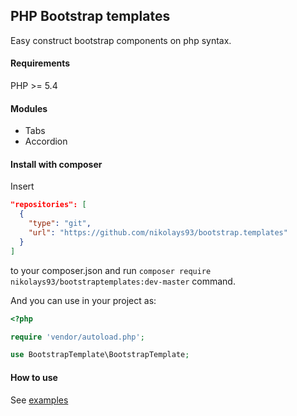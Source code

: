 ## PHP Bootstrap templates ##

Easy construct bootstrap components on php syntax.

#### Requirements ####

PHP >= 5.4

#### Modules ####

- Tabs
- Accordion

#### Install with composer ####
Insert
```json
"repositories": [
  {
    "type": "git",
    "url": "https://github.com/nikolays93/bootstrap.templates"
  }
]
```
to your composer.json and run `composer require nikolays93/bootstraptemplates:dev-master` command.  

And you can use in your project as:
```php
<?php

require 'vendor/autoload.php';

use BootstrapTemplate\BootstrapTemplate;
```

#### How to use ####

See [examples](https://github.com/nikolays93/bootstrap.templates/tree/master/example)


